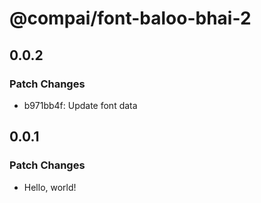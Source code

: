# @compai/font-baloo-bhai-2

## 0.0.2

### Patch Changes

- b971bb4f: Update font data

## 0.0.1

### Patch Changes

- Hello, world!
